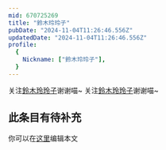```yaml
---
mid: 670725269
title: "鈴木玲玲子"
pubDate: "2024-11-04T11:26:46.556Z"
updatedDate: "2024-11-04T11:26:46.556Z"
profile:
  {
    Nickname: ["鈴木玲玲子"],
  }
---
```


关注[鈴木玲玲子](https://space.bilibili.com/670725269)谢谢喵~ 关注[鈴木玲玲子](https://space.bilibili.com/670725269)谢谢喵~

## 此条目有待补充
你可以在[这里](https://github.com/Yuhanawa/VTuber.ICU-Content/edit/master/v/鈴木玲玲子/index.md)编辑本文
